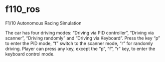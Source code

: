 # f110_ros
F1/10 Autonomous Racing Simulation

The car has four driving modes: “Driving via PID controller”, “Driving via scanner”,
“Driving randomly” and “Driving via Keyboard”. Press the key “p” to enter the PID mode,
“f” switch to the scanner mode, “r” for randomly driving. Player can press any key,
except the “p”, “f”, “r” key, to enter the keyboard control mode.
